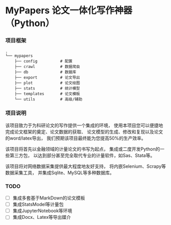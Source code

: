 # MyPapers 论文一体化写作神器（Python）

### 项目框架
```text
.
└── mypapers
    ├── config          # 配置
    ├── crawl           # 数据爬虫
    ├── db              # 数据库
    ├── export          # 论文导出
    ├── plot            # 论文绘图
    ├── stats           # 统计模型
    ├── templates       # 论文模板
    └── utils           # 高级/辅助
```

### 项目说明
该项目致力于为科研论文的写作提供一个集成的环境，
使用本项目您可以便捷地完成论文框架的奠定、论文数据的获取、
论文模型的生成、修改和复现以及论文的word/latex导出，
我们预期该项目最终能为您提高50%的生产效率。

该项目将首先以金融领域的计量论文的书写为起点，
集成或二度开发Python的一些第三方包，
以达到部分甚至完全取代专业的计量软件，如Sas、Stata等。

该项目将对网络数据采集提供最大程度地友好支持，
将内嵌Selenium、Scrapy等数据采集工具，
并集成Sqlite、MySQL等多种数据库。

### TODO
- [ ] 集成多套基于MarkDown的论文模板
- [ ] 集成StatsModel等计量包
- [ ] 集成JupyterNotebook等环境
- [ ] 集成Docx、Latex等导出媒介